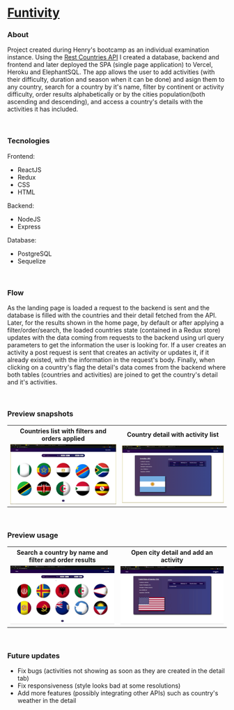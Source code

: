 # [Funtivity]()

### About

Project created during Henry's bootcamp as an individual examination instance. Using the [Rest Countries API](https://restcountries.eu/rest/v2/all) I created a database, backend and frontend and later deployed the SPA (single page application) to Vercel, Heroku and ElephantSQL. The app allows the user to add activities (with their difficulty, duration and season when it can be done) and asign them to any country, search for a country by it's name, filter by continent or activity difficulty, order results alphabetically or by the cities population(both ascending and descending), and access a country's details with the activities it has included.

</br>

### Tecnologies

Frontend:

* ReactJS
* Redux
* CSS
* HTML

Backend:

* NodeJS
* Express

Database:

* PostgreSQL
* Sequelize

</br>

### Flow

As the landing page is loaded a request to the backend is sent and the database is filled with the countries and their detail fetched from the API. Later, for the results shown in the home page, by default or after applying a filter/order/search, the loaded countries state (contained in a Redux store) updates with the data coming from requests to the backend using url query parameters to get the information the user is looking for. If a user creates an activity a post request is sent that creates an activity or updates it, if it already existed, with the information in the request's body. Finally, when clicking on a country's flag the detail's data comes from the backend where both tables (countries and activities) are joined to get the country's detail and it's activities.

</br>

### Preview snapshots

<table width = "60%">
	<tr>
		<th> Countries list with filters and orders applied </th>
		<th> Country detail with activity list </th>
	</tr>
	<tr>
		<td> <img src = "./assets/countries1.png" alt = "" width = "100%"> </td>
		<td> <img src = "./assets/countries2.png" alt = "" width = "100%"> </td>
	</tr>
</table>

</br>

### Preview usage

<table width = "60%">
	<tr>
		<th> Search a country by name and filter and order results </th>
		<th> Open city detail and add an activity </th>
	</tr>
	<tr>
		<td> <img src = "./assets/countries3.gif" alt = "" width = "100%"> </td>
		<td> <img src = "./assets/countries4.gif" alt = "" width = "100%"> </td>
	</tr>
</table>

</br>

### Future updates

* Fix bugs (activities not showing as soon as they are created in the detail tab)
* Fix responsiveness (style looks bad at some resolutions)
* Add more features (possibly integrating other APIs) such as country's weather in the detail